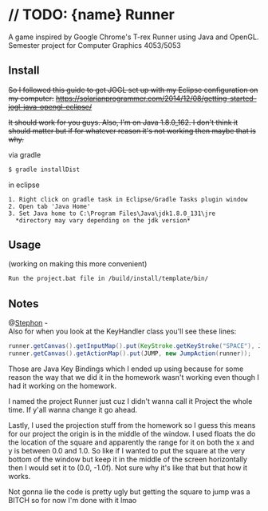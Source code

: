 # // TODO: {name} Runner

A game inspired by Google Chrome's T-rex Runner using Java and OpenGL.  
Semester project for Computer Graphics 4053/5053

## Install

~~So I followed this guide to get JOGL set up with my Eclipse configuration on my computer:~~
~~https://solarianprogrammer.com/2014/12/08/getting-started-jogl-java-opengl-eclipse/~~

~~It should work for you guys. Also, I'm on Java 1.8.0_162. I don't think it should matter but if for whatever reason it's not
working then maybe that is why.~~

via gradle
``` bash
$ gradle installDist
```  
in eclipse  
```
1. Right click on gradle task in Eclipse/Gradle Tasks plugin window
2. Open tab 'Java Home'
3. Set Java home to C:\Program Files\Java\jdk1.8.0_131\jre
  *directory may vary depending on the jdk version*
```

## Usage
(working on making this more convenient)

``` bash
Run the project.bat file in /build/install/template/bin/
```

## Notes
@[Stephon](https://github.com/SGordon94) -  
Also for when you look at the KeyHandler class you'll see these lines:
```Java
runner.getCanvas().getInputMap().put(KeyStroke.getKeyStroke("SPACE"), JUMP);
runner.getCanvas().getActionMap().put(JUMP, new JumpAction(runner));
```

Those are Java Key Bindings which I ended up using because for some reason the way that we did it in the homework wasn't working
even though I had it working on the homework.

I named the project Runner just cuz I didn't wanna call it Project the whole time. If y'all wanna change it go ahead.

Lastly, I used the projection stuff from the homework so I guess this means for our project the origin is in the middle
of the window. I used floats the do the location of the square and apparently the range for it on both the x and y is between
0.0 and 1.0. So like if I wanted to put the square at the very bottom of the window but keep it in the middle of the screen
horizontally then I would set it to (0.0, -1.0f). Not sure why it's like that but that how it works.

Not gonna lie the code is pretty ugly but getting the square to jump was a BITCH so for now I'm done with it lmao
